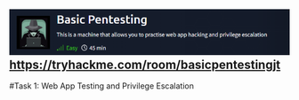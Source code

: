 ![Basic Pentesting/img/Header.png](https://github.com/h3r37ix/THM-Walkthroughs/blob/main/Basic%20Pentesting/img/Header.png)
https://tryhackme.com/room/basicpentestingjt
---
#Task 1: Web App Testing and Privilege Escalation





